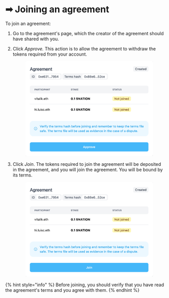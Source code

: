 # ➡ Joining an agreement

To join an agreement:

1. Go to the agreement's page, which the creator of the agreement should have shared with you.
2.  Click _Approve._ This action is to allow the agreement to withdraw the tokens required from your account.

    <figure><img src="../.gitbook/assets/Screenshot 2023-01-10 at 18-40-54 Nation3 Court (1).png" alt=""><figcaption></figcaption></figure>
3.  Click _Join_. The tokens required to join the agreement will be deposited in the agreement, and you will join the agreement. You will be bound by its terms.&#x20;

    <figure><img src="../.gitbook/assets/Screenshot 2023-01-10 at 18-33-46 Nation3 Court.png" alt=""><figcaption></figcaption></figure>

{% hint style="info" %}
Before joining, you should verify that you have read the agreement's terms and you agree with them.
{% endhint %}


